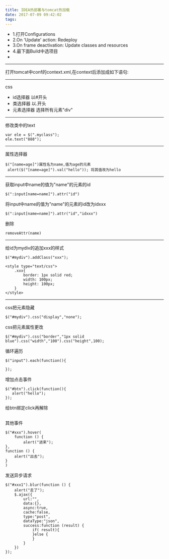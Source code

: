 ```yaml
---
title: IDEA热部署与tomcat热加载
date: 2017-07-09 09:42:02
tags:
---
```

- 1.打开Configurations
- 2.On 'Update' action: Redeploy
- 3.On frame deactivation: Update classes and resources
- 4.最下面Build中选项目
- 

---
打开tomcat中conf的context.xml,在context后添加成如下语句:
<Context reloadable="true">

---
css
- id选择器 以#开头
- 类选择器 以.开头
- 元素选择器 选择所有元素"div"
---
修改类中的text
```
var ele = $(".myclass");
ele.text("888");

```
---
属性选择器
```
$("[name=age]")属性名为name,值为age的元素
 alert($("[name=age]").val("hello")); 将其值改为hello
```
---
获取input中name的值为"name"的元素的id
```
$(":input[name=name]").attr("id")
```
将input中name的值为"name"的元素的id改为idxxx
```
$(":input[name=name]").attr("id","idxxx")
```
删除
```
removeAttr(name)
```
---
给id为mydiv的追加xxx的样式
```
$("#mydiv").addClass("xxx");

<style type="text/css">
    .xxx{
        border: 1px solid red;
        width: 100px;
        height: 100px;
    }
</style>
```
---
css把元素隐藏
```
$("#mydiv").css("display","none");
```
css把元素属性更改
```
$("#mydiv").css("border","1px solid blue").css("width","100").css("height",100);
```
循环遍历
```
$("input").each(function(){
    
});
```
增加点击事件
```
$("#btn").click(function(){
   alert("hello"); 
});
```
给btn绑定click再解除
```

```

其他事件
```
$("#xxx").hover(
    function () {
        alert("进来");
},
function () {
    alert("出去");
}
)
```
发送异步请求
```
$("#xxx1").blur(function () {
    alert("走了");
    $.ajax({
        url:"",
        data:{},
        async:true,
        cache:false,
        type:"post",
        dataType:"json",
        success:function (result) {
            if( result){
            }else {
            }
        }
    })
});
```